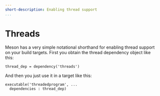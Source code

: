 ```yaml
---
short-description: Enabling thread support
...
```


# Threads

Meson has a very simple notational shorthand for enabling thread
support on your build targets. First you obtain the thread dependency
object like this:

```meson
thread_dep = dependency('threads')
```

And then you just use it in a target like this:

```meson
executable('threadedprogram', ...
  dependencies : thread_dep)
```
